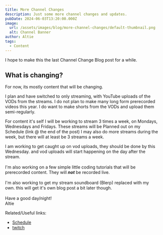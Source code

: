 ```yaml
---
title: More Channel Changes
description: Just some more channel changes and updates.
pubDate: 2024-06-03T13:20:00.000Z
image:
  url: /assets/images/blog/more-channel-changes/default-thumbnail.png
  alt: Channel Banner
author: Altie
tags:
  - Content
---
```

I hope to make this the last Channel Change Blog post for a while.

## What is changing?

For now, its mostly content that will be changing. 



I plan and have switched to only streaming, with YouTube uploads of the VODs from the streams. I do not plan to make many long form prerecorded videos this year. I do want to make shorts from the VODs and upload them semi-regularly. 



For content it's self I will be working to stream 3 times a week, on Mondays, Wednesdays and Fridays. These streams will be Planned out on my Schedule (link @ the end of the post) I may also do more streams during the week, but there will at least be 3 streams a week.



I am working to get caught up on vod uploads, they should be done by this Wednesday. and vod uploads will start happening on the day after the stream. \
\
I'm also working on a few simple little coding tutorials that will be prerecorded content. They will ***not*** be recorded live. \
\
I'm also working to get my stream soundboard (Blerp) replaced with my own. this will get it's own blog post a bit later though.\
\
Have a good day/night!\
Altie



Related/Useful links:
* [Schedule](https://altie122.notion.site/459e425befd54b3894c9d282b2aa182f?v=daa59f8502d24644ba93b9aec3c09324)
* [twitch](https://www.twitch.tv/altie122)
